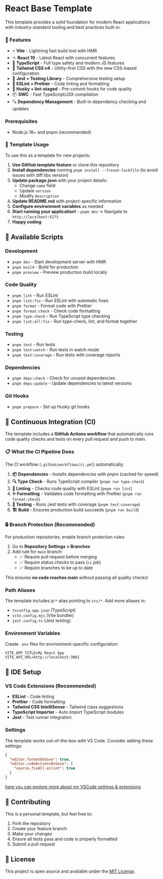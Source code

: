 # React Base Template

This template provides a solid foundation for modern React applications with industry-standard tooling and best practices built-in.

### 🚀 Features

- ⚡ **Vite** - Lightning fast build tool with HMR
- ⚛️ **React 19** - Latest React with concurrent features
- 🔧 **TypeScript** - Full type safety and modern JS features
- 🎨 **Tailwind CSS v4** - Utility-first CSS with the new CSS-based configuration
- 🧪 **Jest + Testing Library** - Comprehensive testing setup
- 📏 **ESLint + Prettier** - Code linting and formatting
- 🐺 **Husky + lint-staged** - Pre-commit hooks for code quality
- 📦 **SWC** - Fast TypeScript/JSX compilation
- 🔍 **Dependency Management** - Built-in dependency checking and updates

### Prerequisites

- Node.js 18+ and pnpm (recommended)

### 🔄 Template Usage

To use this as a template for new projects:

1. **Use GitHub template feature** or clone this repository
2. **Install dependencies** running `pnpm install --frozen-lockfile` (to avoid issues with diff libs version)
3. **Update package.json** with your project details:
   - Change `name` field
   - Update `version`
   - Modify `description`
4. **Update README.md** with project-specific information
5. **Configure environment variables** as needed
6. **Start running your application!** - `pnpm dev` -> Navigate to `http://localhost:5173`
7. **Happy coding**

## 📜 Available Scripts

### Development

- `pnpm dev` - Start development server with HMR
- `pnpm build` - Build for production
- `pnpm preview` - Preview production build locally

### Code Quality

- `pnpm lint` - Run ESLint
- `pnpm lint:fix` - Run ESLint with automatic fixes
- `pnpm format` - Format code with Prettier
- `pnpm format:check` - Check code formatting
- `pnpm type-check` - Run TypeScript type checking
- `pnpm lint:all:fix` - Run type-check, lint, and format together

### Testing

- `pnpm test` - Run tests
- `pnpm test:watch` - Run tests in watch mode
- `pnpm test:coverage` - Run tests with coverage reports

### Dependencies

- `pnpm deps:check` - Check for unused dependencies
- `pnpm deps:update` - Update dependencies to latest versions

### Git Hooks

- `pnpm prepare` - Set up Husky git hooks

## 🔄 Continuous Integration (CI)

The template includes a **GitHub Actions workflow** that automatically runs code quality checks and tests on every pull request and push to main.

### 📋 What the CI Pipeline Does

The CI workflow (`.github/workflows/ci.yml`) automatically:

1. **📦 Dependencies** - Installs dependencies with pnpm (cached for speed)
2. **🔍 Type Check** - Runs TypeScript compiler (`pnpm run type-check`)
3. **📏 Linting** - Checks code quality with ESLint (`pnpm run lint`)
4. **✨ Formatting** - Validates code formatting with Prettier (`pnpm run format:check`)
5. **🧪 Testing** - Runs Jest tests with coverage (`pnpm test:coverage`)
6. **🏗️ Build** - Ensures production build succeeds (`pnpm run build`)

### 🔒 Branch Protection (Recommended)

For production repositories, enable branch protection rules:

1. Go to **Repository Settings > Branches**
2. Add rule for `main` branch:
   - ✅ Require pull request before merging
   - ✅ Require status checks to pass (`ci` job)
   - ✅ Require branches to be up to date

This ensures **no code reaches main** without passing all quality checks!

### Path Aliases

The template includes `@/*` alias pointing to `src/*`. Add more aliases in:

- `tsconfig.app.json` (TypeScript)
- `vite.config.mjs` (Vite bundler)
- `jest.config.ts` (Jest testing)

### Environment Variables

Create `.env` files for environment-specific configuration:

```env
VITE_APP_TITLE=My React App
VITE_API_URL=http://localhost:3001
```

## 🔧 IDE Setup

### VS Code Extensions (Recommended)

- **ESLint** - Code linting
- **Prettier** - Code formatting
- **Tailwind CSS IntelliSense** - Tailwind class suggestions
- **TypeScript Importer** - Auto import TypeScript modules
- **Jest** - Test runner integration

### Settings

The template works out-of-the-box with VS Code. Consider adding these settings:

```json
{
  "editor.formatOnSave": true,
  "editor.codeActionsOnSave": {
    "source.fixAll.eslint": true
  }
}
```

[here you can explore more about my VSCode settings & extensions](https://gist.github.com/thiagoskbnsk/1d6027b1ba4fe26f33fd1e039ec7085b)

## 🤝 Contributing

This is a personal template, but feel free to:

1. Fork the repository
2. Create your feature branch
3. Make your changes
4. Ensure all tests pass and code is properly formatted
5. Submit a pull request

## 📄 License

This project is open source and available under the [MIT License](./LICENSE).
